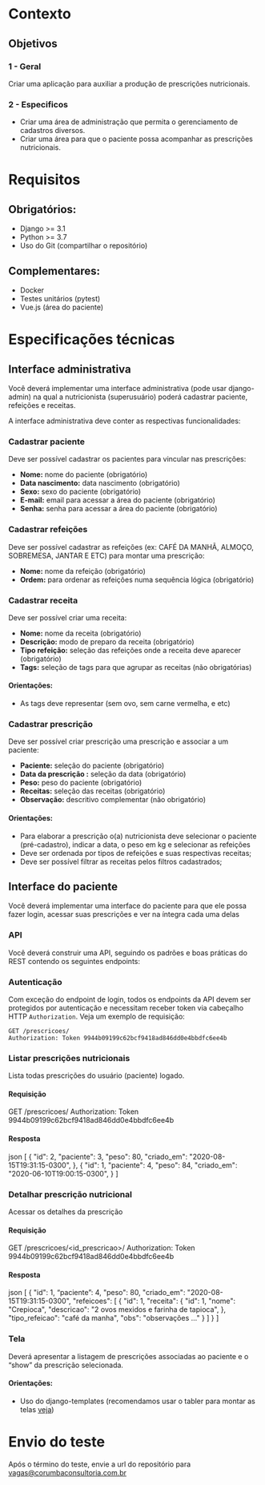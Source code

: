 # Contexto

## Objetivos

### 1 - Geral
Criar uma aplicação para auxiliar a produção de prescrições nutricionais.

### 2 - Especificos
- Criar uma área de administração que permita o gerenciamento de cadastros diversos.
- Criar uma área para que o paciente possa acompanhar as prescrições nutricionais.

# Requisitos

## Obrigatórios:
- Django >= 3.1
- Python >= 3.7
- Uso do Git (compartilhar o repositório)

## Complementares:
- Docker
- Testes unitários (pytest)
- Vue.js (área do paciente)

# Especificações técnicas

## Interface administrativa
Você deverá implementar uma interface administrativa (pode usar django-admin) na qual a nutricionista (superusuário) poderá cadastrar paciente, refeições e receitas.

A interface administrativa deve conter as respectivas funcionalidades:

### Cadastrar paciente
Deve ser possível cadastrar os pacientes para vincular nas prescrições:

* **Nome:** nome do paciente (obrigatório)
* **Data nascimento:** data nascimento (obrigatório)
* **Sexo:** sexo do paciente (obrigatório)
* **E-mail:** email para acessar a área do paciente (obrigatório)
* **Senha:** senha para acessar a área do paciente (obrigatório)

### Cadastrar refeições
Deve ser possível cadastrar as refeições (ex: CAFÉ DA MANHÃ, ALMOÇO, SOBREMESA, JANTAR E ETC) para montar uma prescrição:

* **Nome:** nome da refeição (obrigatório)
* **Ordem:** para ordenar as refeições numa sequência lógica (obrigatório)

### Cadastrar receita
Deve ser possível criar uma receita:

* **Nome:** nome da receita (obrigatório)
* **Descrição:** modo de preparo da receita (obrigatório)
* **Tipo refeição:** seleção das refeições onde a receita deve aparecer (obrigatório)
* **Tags:** seleção de tags para que agrupar as receitas (não obrigatórias)

#### Orientações:
* As tags deve representar (sem ovo, sem carne vermelha, e etc)

### Cadastrar prescrição
Deve ser possível criar prescrição uma prescrição e associar a um paciente:

* **Paciente:** seleção do paciente (obrigatório)
* **Data da prescrição :** seleção da data (obrigatório)
* **Peso:** peso do paciente (obrigatório)
* **Receitas:** seleção das receitas (obrigatório)
* **Observação:** descritivo complementar (não obrigatório)

#### Orientações:
* Para elaborar a prescrição o(a) nutricionista deve selecionar o paciente (pré-cadastro), indicar a data, o peso em kg e selecionar as refeições
* Deve ser ordenada por tipos de refeições e suas respectivas receitas;
* Deve ser possível filtrar as receitas pelos filtros cadastrados;

## Interface do paciente
Você deverá implementar uma interface do paciente para que ele possa fazer login, acessar suas prescrições e ver na íntegra cada uma delas

### API
Você deverá construir uma API, seguindo os padrões e boas práticas do REST contendo os seguintes endpoints:

### Autenticação

Com exceção do endpoint de login, todos os endpoints da API devem ser protegidos por autenticação e necessitam receber token via cabeçalho HTTP `Authorization`. Veja um exemplo de requisição:

```
GET /prescricoes/
Authorization: Token 9944b09199c62bcf9418ad846dd0e4bbdfc6ee4b
```

### Listar prescrições nutricionais
Lista todas prescrições do usuário (paciente) logado.

#### Requisição
GET /prescricoes/
Authorization: Token 9944b09199c62bcf9418ad846dd0e4bbdfc6ee4b

#### Resposta
json
[
    {
        "id": 2,
        "paciente": 3,
        "peso": 80,
        "criado_em": "2020-08-15T19:31:15-0300",
    },
    {
        "id": 1,
        "paciente": 4,
        "peso": 84,
        "criado_em": "2020-06-10T19:00:15-0300",
    }
]

### Detalhar prescrição nutricional
Acessar os detalhes da prescrição

#### Requisição
GET /prescricoes/<id_prescricao>/
Authorization: Token 9944b09199c62bcf9418ad846dd0e4bbdfc6ee4b

#### Resposta
json
[
    {
        "id": 1,
        “paciente”: 4,
        "peso": 80,
        "criado_em": "2020-08-15T19:31:15-0300",
        "refeicoes": [
            {
                "id": 1,
                "receita": {
                    "id": 1,
                    "nome": "Crepioca",
                    "descricao": "2 ovos mexidos e farinha de tapioca",
                },
                "tipo_refeicao": "café da manha",
                "obs": "observações ..."
            }
        ]
    }
]

### Tela
Deverá apresentar a listagem de prescrições associadas ao paciente e o “show” da prescrição selecionada.

#### Orientações:
* Uso do django-templates (recomendamos usar o tabler para montar as telas [veja](https://tabler.io/))

# Envio do teste
Após o término do teste, envie a url do repositório para vagas@corumbaconsultoria.com.br